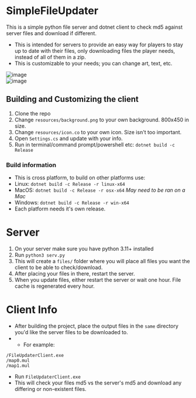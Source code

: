 # SimpleFileUpdater
This is a simple python file server and dotnet client to check md5 against server files and download if different.  
- This is intended for servers to provide an easy way for players to stay up to date with their files, only downloading files the player needs, instead of all of them in a zip.
- This is customizable to your needs; you can change art, text, etc.

![image](https://github.com/user-attachments/assets/19862851-c269-4c8e-a442-71060d5fbc2b)  
![image](https://github.com/user-attachments/assets/ef2e7725-02b8-498d-a93d-449ce535e062)  


## Building and Customizing the client
1. Clone the repo  
2. Change `resources/background.png` to your own background. 800x450 in size.
3. Change `resources/icon.co` to your own icon. Size isn't too important.
4. Open `Settings.cs` and update with your info.
5. Run in terminal/command prompt/powershell etc: `dotnet build -c Release`  

### Build information
- This is cross platform, to build on other platforms use:
- Linux: `dotnet build -c Release -r linux-x64`
- MacOS: `dotnet build -c Release -r osx-x64` *May need to be ran on a Mac*
- Windows: `dotnet build -c Release -r win-x64`
- Each platform needs it's own release.

# Server
1. On your server make sure you have python 3.11+ installed  
2. Run `python3 serv.py`
3. This will create a `files/` folder where you will place all files you want the client to be able to check/download.  
4. After placing your files in there, restart the server.
4. When you update files, either restart the server or wait one hour. File cache is regenerated every hour. 

# Client Info
- After building the project, place the output files in the `same` directory you'd like the server files to be downloaded to.  
- - For example:
```
/FileUpdaterClient.exe
/map0.mul
/map1.mul
```
- Run `FileUpdaterClient.exe`  
- This will check your files md5 vs the server's md5 and download any differing or non-existent files.  
